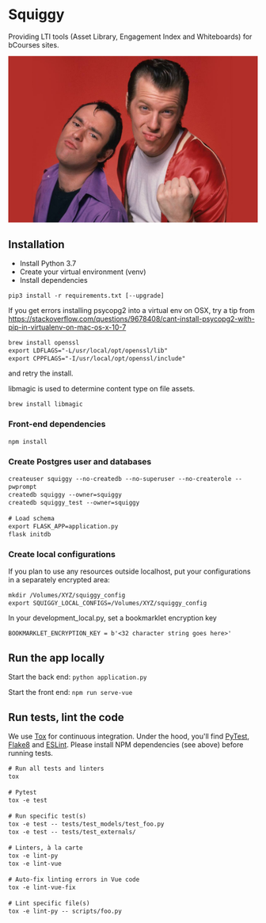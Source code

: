# Squiggy

Providing LTI tools (Asset Library, Engagement Index and Whiteboards) for bCourses sites.

![Squiggy says hello](src/assets/hello.jpg)

## Installation

* Install Python 3.7
* Create your virtual environment (venv)
* Install dependencies

```
pip3 install -r requirements.txt [--upgrade]
```

If you get errors installing psycopg2 into a virtual env on OSX, try a tip from https://stackoverflow.com/questions/9678408/cant-install-psycopg2-with-pip-in-virtualenv-on-mac-os-x-10-7

```
brew install openssl
export LDFLAGS="-L/usr/local/opt/openssl/lib"
export CPPFLAGS="-I/usr/local/opt/openssl/include"
```

and retry the install.

libmagic is used to determine content type on file assets.

```
brew install libmagic
```

### Front-end dependencies

```
npm install
```

### Create Postgres user and databases

```
createuser squiggy --no-createdb --no-superuser --no-createrole --pwprompt
createdb squiggy --owner=squiggy
createdb squiggy_test --owner=squiggy

# Load schema
export FLASK_APP=application.py
flask initdb
```

### Create local configurations

If you plan to use any resources outside localhost, put your configurations in a separately encrypted area:

```
mkdir /Volumes/XYZ/squiggy_config
export SQUIGGY_LOCAL_CONFIGS=/Volumes/XYZ/squiggy_config
```

In your development_local.py, set a bookmarklet encryption key

```
BOOKMARKLET_ENCRYPTION_KEY = b'<32 character string goes here>'
```

## Run the app locally

Start the back end:
`python application.py`

Start the front end:
`npm run serve-vue`

## Run tests, lint the code

We use [Tox](https://tox.readthedocs.io) for continuous integration. Under the hood, you'll find [PyTest](https://docs.pytest.org), [Flake8](http://flake8.pycqa.org) and [ESLint](https://eslint.org/). Please install NPM dependencies (see above) before running tests.
```
# Run all tests and linters
tox

# Pytest
tox -e test

# Run specific test(s)
tox -e test -- tests/test_models/test_foo.py
tox -e test -- tests/test_externals/

# Linters, à la carte
tox -e lint-py
tox -e lint-vue

# Auto-fix linting errors in Vue code
tox -e lint-vue-fix

# Lint specific file(s)
tox -e lint-py -- scripts/foo.py
```
